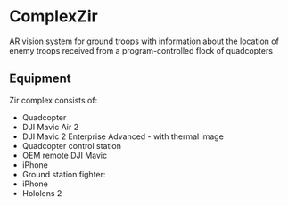 # ComplexZir
AR vision system for ground troops with information about the location of enemy troops received from a program-controlled flock of quadcopters


## Equipment

Zir complex consists of:

- Quadcopter
- DJI Mavic Air 2
- DJI Mavic 2 Enterprise Advanced - with thermal image
- Quadcopter control station
- OEM remote DJI Mavic
- iPhone
- Ground station fighter:
- iPhone
- Hololens 2
